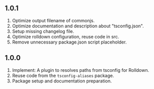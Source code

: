 ## 1.0.1

1. Optimize output filename of commonjs.
2. Optimize documentation and description about "tsconfig.json".
3. Setup missing changelog file.
4. Optimize rolldown configuration, reuse code in src.
5. Remove unnecessary package.json script placeholder.

## 1.0.0

1. Implement: A plugin to resolves paths from tsconfig for Rolldown.
2. Reuse code from the `tsconfig-aliases` package.
3. Package setup and documentation preparation.
